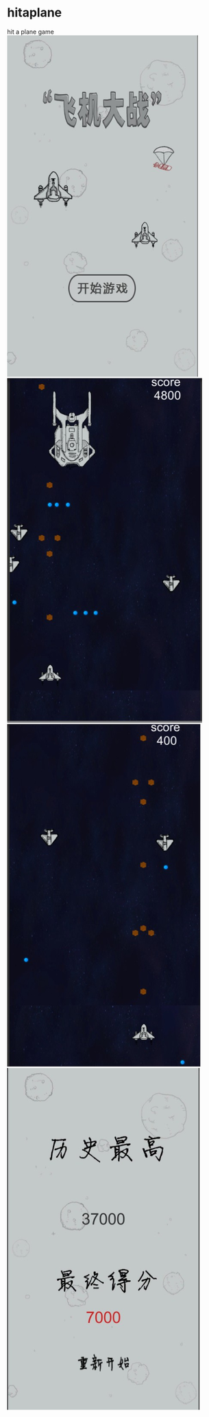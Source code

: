 # hitaplane
hit a plane game
![Image text](https://github.com/foreachlife/img-folder/blob/master/aircraft/start.jpg)
![Image text](https://github.com/foreachlife/img-folder/blob/master/aircraft/aircraft.jpg)![Image text](https://github.com/foreachlife/img-folder/blob/master/aircraft/game2.jpg)
![Image text](https://github.com/foreachlife/img-folder/blob/master/aircraft/score.jpg)

